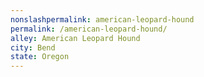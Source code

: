```yaml
---
﻿nonslashpermalink: american-leopard-hound
permalink: /american-leopard-hound/
alley: American Leopard Hound
city: Bend
state: Oregon
---
```

